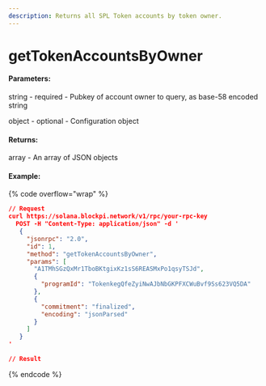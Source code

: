 ```yaml
---
description: Returns all SPL Token accounts by token owner.
---
```


# getTokenAccountsByOwner

#### **Parameters:**

string - required - Pubkey of account owner to query, as base-58 encoded string

object - optional - Configuration object

#### **Returns:**

array - An array of JSON objects&#x20;

#### Example:

{% code overflow="wrap" %}
```json
// Request
curl https://solana.blockpi.network/v1/rpc/your-rpc-key
  POST -H "Content-Type: application/json" -d ' 
   {
     "jsonrpc": "2.0",
     "id": 1,
     "method": "getTokenAccountsByOwner",
     "params": [
       "A1TMhSGzQxMr1TboBKtgixKz1sS6REASMxPo1qsyTSJd",
       {
         "programId": "TokenkegQfeZyiNwAJbNbGKPFXCWuBvf9Ss623VQ5DA"
       },
       {
         "commitment": "finalized",
         "encoding": "jsonParsed"
       }
     ]
   }
'

// Result

```
{% endcode %}
